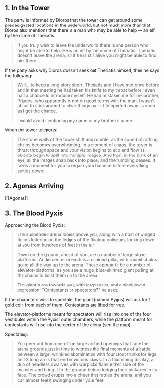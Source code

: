 ## 1. In the Tower
The party is informed by Dioros that the tower can get around some predesignated locations in the underworld, but not much more than that. Dioros also mentions that there is a man who may be able to help — an elf by the name of Theriatis.

> If you truly wish to leave the underworld there is one person who might be able to help. He is an elf by the name of Theriatis. Theriatis doesn't leave the arena, so if he is still alive you might be able to find him there.

If the party asks why Dioros doesn't seek out Theriatis himself, then he says the following:

> Well... to keep a long story short, Theriatis and I have met once before and in that meeting he had taken his knife to my throat before I even had a chance to introduce myself. He had mistaken me for my brother, Priados, who apparently is not on good terms with the man. I wasn't about to stick around to clear things up — I teleported away as soon as I got the chance.
>
> I would avoid mentioning my name or my brother's name.

When the tower teleports:

> The stone walls of the tower shift and rumble, as the sound of rattling chains becomes overwhelming. In a moment of chaos, the tower is thrust through space and your vision begins to ebb and flow as objects begin to split into multiple images. And then, in the blink of an eye, all the images snap back into place, and the rumbling ceases. It takes a moment for you to regain your balance before everything settles down.

## 2. Agonas Arriving

![[Agonas]]

## 3. The Blood Pyxis
Approaching the Blood Pyxis:

>  The suspended arena looms above you, along with a host of winged fiends loitering on the ledges of the floating coliseum, looking down at you from hundreds of feet in the air.
>
> Down on the ground, ahead of you, are a number of large stone platforms. At the center of each is a chained pillar, with rusted chains going all the way up to the arena. These appear to be a number of elevator-platforms, as you see a huge, blue-skinned giant pulling at the chains to hoist them up to the arena.
>
> The giant turns towards you, with large tusks, and a slackjawed expression:
>  "Contestants or spectators?" he asks.

If the characters wish to spectate, the giant (named Pygos) will ask for 1 gold coin from each of them. Contestants are lifted for free.

The elevator-platforms meant for spectators will rise into one of the four vestibules within the Pyxis' outer chambers, while the platform meant for contestants will rise into the center of the arena (see the map).

Spectating:

> You peer out from one of the large arched openings that face the arena grounds just in time to witness the final moments of a battle between a large, wrinkled abomination with four stout trunks for legs, and 3 long arms that end in vicious claws. In a flourishing display, a duo of headless dwarves with warpicks flank either side of the monster and bring it to the ground before lodging their pickaxes in its face. The crowd erupts into a cheer that rattles the arena, and you can almost feel it swinging under your feet.